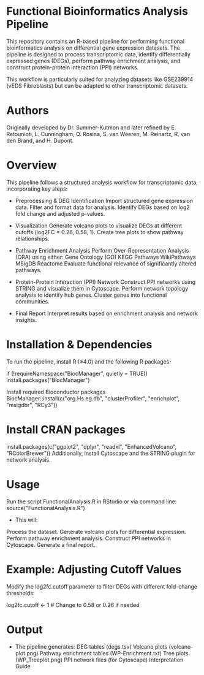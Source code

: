 # Functional Bioinformatics Analysis Pipeline

This repository contains an R-based pipeline for performing functional bioinformatics analysis on differential gene expression datasets. 
The pipeline is designed to process transcriptomic data, identify differentially expressed genes (DEGs), perform pathway enrichment analysis, 
and construct protein-protein interaction (PPI) networks.

This workflow is particularly suited for analyzing datasets like GSE239914 (vEDS Fibroblasts) but can be adapted to other transcriptomic datasets.

# Authors

Originally developed by Dr. Summer-Kutmon and later refined by E. Retounioti, L. Cunningham, Q. Rosina, S. van Weeren, M. Reinartz, R. van den Brand, and H. Dupont.

# Overview

This pipeline follows a structured analysis workflow for transcriptomic data, incorporating key steps:

- Preprocessing & DEG Identification
Import structured gene expression data.
Filter and format data for analysis.
Identify DEGs based on log2 fold change and adjusted p-values.

- Visualization
Generate volcano plots to visualize DEGs at different cutoffs (log2FC = 0.26, 0.58, 1).
Create tree plots to show pathway relationships.

- Pathway Enrichment Analysis
Perform Over-Representation Analysis (ORA) using either:
Gene Ontology (GO)
KEGG Pathways
WikiPathways
MSigDB
Reactome
Evaluate functional relevance of significantly altered pathways.

- Protein-Protein Interaction (PPI) Network
Construct PPI networks using STRING and visualize them in Cytoscape.
Perform network topology analysis to identify hub genes.
Cluster genes into functional communities.

- Final Report
Interpret results based on enrichment analysis and network insights.

# Installation & Dependencies
To run the pipeline, install R (≥4.0) and the following R packages:

if (!requireNamespace("BiocManager", quietly = TRUE)) install.packages("BiocManager")

Install required Bioconductor packages
BiocManager::install(c("org.Hs.eg.db", "clusterProfiler", "enrichplot", "msigdbr", "RCy3"))

# Install CRAN packages
install.packages(c("ggplot2", "dplyr", "readxl", "EnhancedVolcano", "RColorBrewer"))
Additionally, install Cytoscape and the STRING plugin for network analysis.

# Usage
Run the script FunctionalAnalysis.R in RStudio or via command line:
source("FunctionalAnalysis.R")

- This will:

Process the dataset.
Generate volcano plots for differential expression.
Perform pathway enrichment analysis.
Construct PPI networks in Cytoscape.
Generate a final report.

# Example: Adjusting Cutoff Values
Modify the log2fc.cutoff parameter to filter DEGs with different fold-change thresholds:

log2fc.cutoff <- 1 # Change to 0.58 or 0.26 if needed

# Output
- The pipeline generates:
DEG tables (degs.tsv)
Volcano plots (volcano-plot.png)
Pathway enrichment tables (WP-Enrichment.txt)
Tree plots (WP_Treeplot.png)
PPI network files (for Cytoscape)
Interpretation Guide
